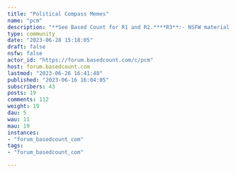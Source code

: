 ```yaml
---
title: "Political Compass Memes" 
name: "pcm"
description: "**See Based Count for R1 and R2.****R3**:- NSFW material is allowed so long as it is legal and properly marked. (I'm not moderating porn on the bus you twats)**R4**: All posts must relate to the political compass. - Meta Content and Quality OC relating to the subreddit is allowed.Orange by itself isn't PCM and must be accompanied by another quadrant.**Notes**Not everything with 4 colored squares is a PCM. So called “Get out of my head” posts are not allowed. "
type: community
date: "2023-06-28 15:18:05"
draft: false
nsfw: false
actor_id: "https://forum.basedcount.com/c/pcm"
host: forum.basedcount.com
lastmod: "2023-06-26 16:41:48"
published: "2023-06-16 16:04:05"
subscribers: 43
posts: 19
comments: 112
weight: 19
dau: 5
wau: 11
mau: 19
instances:
- "forum_basedcount_com"
tags: 
- "forum_basedcount_com"

---
```

